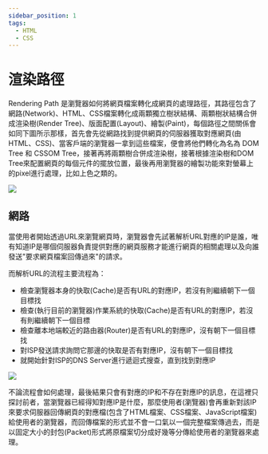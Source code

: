 ```yaml
---
sidebar_position: 1
tags:
  - HTML
  - CSS
---
```



# 渲染路徑 

Rendering Path 是瀏覽器如何將網頁檔案轉化成網頁的處理路徑，其路徑包含了網路(Network)、HTML、CSS檔案轉化成兩顆獨立樹狀結構、兩顆樹狀結構合併成渲染樹(Render Tree)、版面配置(Layout)、繪製(Paint)，每個路徑之間關係會如同下圖所示那樣，首先會先從網路找到提供網頁的伺服器獲取對應網頁(由HTML、CSS)、當客戶端的瀏覽器一拿到這些檔案，便會將他們轉化為名為 DOM Tree 和 CSSOM Tree，接著再將兩顆樹合併成渲染樹，接著根據渲染樹和DOM Tree來配置網頁的每個元件的擺放位置，最後再用瀏覽器的繪製功能來對螢幕上的pixel進行處理，比如上色之類的。

![](https://res.cloudinary.com/dqfxgtyoi/image/upload/v1629987931/blog/RenderingPath/Critical_Rendering_Path_ntcjvi.png)


## 網路

當使用者開始透過URL來瀏覽網頁時，瀏覽器會先試著解析URL對應的IP是誰，唯有知道IP是哪個伺服器負責提供對應的網頁服務才能進行網頁的相關處理以及向誰發送"要求網頁檔案回傳過來"的請求。

而解析URL的流程主要流程為：
- 檢查瀏覽器本身的快取(Cache)是否有URL的對應IP，若沒有則繼續朝下一個目標找
- 檢查(執行目前的瀏覽器)作業系統的快取(Cache)是否有URL的對應IP，若沒有則繼續朝下一個目標
- 檢查離本地端較近的路由器(Router)是否有URL的對應IP，沒有朝下一個目標找
- 對ISP發送請求詢問它那邊的快取是否有對應IP，沒有朝下一個目標找
- 就開始針對ISP的DNS Server進行遞迴式搜查，直到找到對應IP

![](https://res.cloudinary.com/dqfxgtyoi/image/upload/v1629970812/blog/RenderingPath/howtofindIP_pku1yw.png)

不論流程會如何處理，最後結果只會有對應的IP和不存在對應IP的訊息，在這裡只探討前者，當瀏覽器已經得知對應IP是什麼，那麼使用者(瀏覽器)會再重新對該IP來要求伺服器回傳網頁的對應檔(包含了HTML檔案、CSS檔案、JavaScript檔案)給使用者的瀏覽器，而回傳檔案的形式並不會一口氣以一個完整檔案傳過去，而是以固定大小的封包(Packet)形式將原檔案切分成好幾等分傳給使用者的瀏覽器來處理。

## 


##


##




